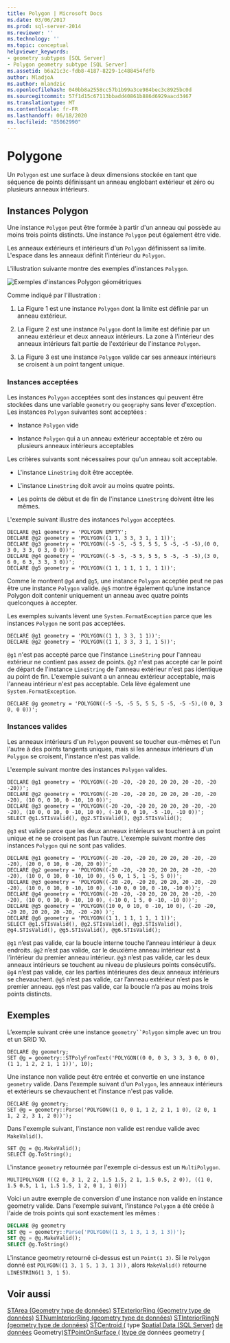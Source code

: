 ```yaml
---
title: Polygon | Microsoft Docs
ms.date: 03/06/2017
ms.prod: sql-server-2014
ms.reviewer: ''
ms.technology: ''
ms.topic: conceptual
helpviewer_keywords:
- geometry subtypes [SQL Server]
- Polygon geometry subtype [SQL Server]
ms.assetid: b6a21c3c-fdb8-4187-8229-1c488454fdfb
author: MladjoA
ms.author: mlandzic
ms.openlocfilehash: 040bb8a2558cc57b1b99a3ce984bec3c8925bc0d
ms.sourcegitcommit: 57f1d15c67113bbadd40861b886d6929aacd3467
ms.translationtype: MT
ms.contentlocale: fr-FR
ms.lasthandoff: 06/18/2020
ms.locfileid: "85062990"
---
```

# <a name="polygon"></a>Polygone
  Un `Polygon` est une surface à deux dimensions stockée en tant que séquence de points définissant un anneau englobant extérieur et zéro ou plusieurs anneaux intérieurs.

## <a name="polygon-instances"></a>Instances Polygon
 Une instance `Polygon` peut être formée à partir d'un anneau qui possède au moins trois points distincts. Une instance `Polygon` peut également être vide.

 Les anneaux extérieurs et intérieurs d'un `Polygon` définissent sa limite. L'espace dans les anneaux définit l'intérieur du `Polygon`.

 L'illustration suivante montre des exemples d'instances `Polygon`.

 ![Exemples d'instances Polygon géométriques](../../database-engine/media/polygon.gif "Exemples d'instances Polygon géométriques")

 Comme indiqué par l'illustration :

1.  La Figure 1 est une instance `Polygon` dont la limite est définie par un anneau extérieur.

2.  La Figure 2 est une instance `Polygon` dont la limite est définie par un anneau extérieur et deux anneaux intérieurs. La zone à l'intérieur des anneaux intérieurs fait partie de l'extérieur de l'instance `Polygon`.

3.  La Figure 3 est une instance `Polygon` valide car ses anneaux intérieurs se croisent à un point tangent unique.

### <a name="accepted-instances"></a>Instances acceptées
 Les instances `Polygon` acceptées sont des instances qui peuvent être stockées dans une variable `geometry` ou `geography` sans lever d'exception. Les instances `Polygon` suivantes sont acceptées :

-   Instance `Polygon` vide

-   Instance `Polygon` qui a un anneau extérieur acceptable et zéro ou plusieurs anneaux intérieurs acceptables

 Les critères suivants sont nécessaires pour qu'un anneau soit acceptable.

-   L'instance `LineString` doit être acceptée.

-   L'instance `LineString` doit avoir au moins quatre points.

-   Les points de début et de fin de l'instance `LineString` doivent être les mêmes.

 L'exemple suivant illustre des instances `Polygon` acceptées.

```
DECLARE @g1 geometry = 'POLYGON EMPTY';
DECLARE @g2 geometry = 'POLYGON((1 1, 3 3, 3 1, 1 1))';
DECLARE @g3 geometry = 'POLYGON((-5 -5, -5 5, 5 5, 5 -5, -5 -5),(0 0, 3 0, 3 3, 0 3, 0 0))';
DECLARE @g4 geometry = 'POLYGON((-5 -5, -5 5, 5 5, 5 -5, -5 -5),(3 0, 6 0, 6 3, 3 3, 3 0))';
DECLARE @g5 geometry = 'POLYGON((1 1, 1 1, 1 1, 1 1))';
```

 Comme le montrent `@g4` and `@g5`, une instance `Polygon` acceptée peut ne pas être une instance `Polygon` valide. `@g5` montre également qu’une instance Polygon doit contenir uniquement un anneau avec quatre points quelconques à accepter.

 Les exemples suivants lèvent une `System.FormatException` parce que les instances `Polygon` ne sont pas acceptées.

```
DECLARE @g1 geometry = 'POLYGON((1 1, 3 3, 1 1))';
DECLARE @g2 geometry = 'POLYGON((1 1, 3 3, 3 1, 1 5))';
```

 `@g1` n'est pas accepté parce que l'instance `LineString` pour l'anneau extérieur ne contient pas assez de points. `@g2` n'est pas accepté car le point de départ de l'instance `LineString` de l'anneau extérieur n'est pas identique au point de fin. L'exemple suivant a un anneau extérieur acceptable, mais l'anneau intérieur n'est pas acceptable. Cela lève également une `System.FormatException`.

```
DECLARE @g geometry = 'POLYGON((-5 -5, -5 5, 5 5, 5 -5, -5 -5),(0 0, 3 0, 0 0))';
```

### <a name="valid-instances"></a>Instances valides
 Les anneaux intérieurs d'un `Polygon` peuvent se toucher eux-mêmes et l'un l'autre à des points tangents uniques, mais si les anneaux intérieurs d'un `Polygon` se croisent, l'instance n'est pas valide.

 L'exemple suivant montre des instances `Polygon` valides.

```
DECLARE @g1 geometry = 'POLYGON((-20 -20, -20 20, 20 20, 20 -20, -20 -20))';
DECLARE @g2 geometry = 'POLYGON((-20 -20, -20 20, 20 20, 20 -20, -20 -20), (10 0, 0 10, 0 -10, 10 0))';
DECLARE @g3 geometry = 'POLYGON((-20 -20, -20 20, 20 20, 20 -20, -20 -20), (10 0, 0 10, 0 -10, 10 0), (-10 0, 0 10, -5 -10, -10 0))';
SELECT @g1.STIsValid(), @g2.STIsValid(), @g3.STIsValid();
```

 `@g3` est valide parce que les deux anneaux intérieurs se touchent à un point unique et ne se croisent pas l’un l’autre. L'exemple suivant montre des instances `Polygon` qui ne sont pas valides.

```
DECLARE @g1 geometry = 'POLYGON((-20 -20, -20 20, 20 20, 20 -20, -20 -20), (20 0, 0 10, 0 -20, 20 0))';
DECLARE @g2 geometry = 'POLYGON((-20 -20, -20 20, 20 20, 20 -20, -20 -20), (10 0, 0 10, 0 -10, 10 0), (5 0, 1 5, 1 -5, 5 0))';
DECLARE @g3 geometry = 'POLYGON((-20 -20, -20 20, 20 20, 20 -20, -20 -20), (10 0, 0 10, 0 -10, 10 0), (-10 0, 0 10, 0 -10, -10 0))';
DECLARE @g4 geometry = 'POLYGON((-20 -20, -20 20, 20 20, 20 -20, -20 -20), (10 0, 0 10, 0 -10, 10 0), (-10 0, 1 5, 0 -10, -10 0))';
DECLARE @g5 geometry = 'POLYGON((10 0, 0 10, 0 -10, 10 0), (-20 -20, -20 20, 20 20, 20 -20, -20 -20) )';
DECLARE @g6 geometry = 'POLYGON((1 1, 1 1, 1 1, 1 1))';
SELECT @g1.STIsValid(), @g2.STIsValid(), @g3.STIsValid(), @g4.STIsValid(), @g5.STIsValid(), @g6.STIsValid();
```

 `@g1` n’est pas valide, car la boucle interne touche l’anneau intérieur à deux endroits. `@g2` n’est pas valide, car le deuxième anneau intérieur est à l’intérieur du premier anneau intérieur. `@g3` n’est pas valide, car les deux anneaux intérieurs se touchent au niveau de plusieurs points consécutifs. `@g4` n’est pas valide, car les parties intérieures des deux anneaux intérieurs se chevauchent. `@g5` n’est pas valide, car l’anneau extérieur n’est pas le premier anneau. `@g6` n’est pas valide, car la boucle n’a pas au moins trois points distincts.

## <a name="examples"></a>Exemples
 L’exemple suivant crée une instance `geometry``Polygon` simple avec un trou et un SRID 10.

```
DECLARE @g geometry;
SET @g = geometry::STPolyFromText('POLYGON((0 0, 0 3, 3 3, 3 0, 0 0), (1 1, 1 2, 2 1, 1 1))', 10);
```

 Une instance non valide peut être entrée et convertie en une instance `geometry` valide. Dans l'exemple suivant d'un `Polygon`, les anneaux intérieurs et extérieurs se chevauchent et l'instance n'est pas valide.

```
DECLARE @g geometry;
SET @g = geometry::Parse('POLYGON((1 0, 0 1, 1 2, 2 1, 1 0), (2 0, 1 1, 2 2, 3 1, 2 0))');
```

 Dans l'exemple suivant, l'instance non valide est rendue valide avec `MakeValid()`.

```
SET @g = @g.MakeValid();
SELECT @g.ToString();
```

 L'instance `geometry` retournée par l'exemple ci-dessus est un `MultiPolygon`.

```
MULTIPOLYGON (((2 0, 3 1, 2 2, 1.5 1.5, 2 1, 1.5 0.5, 2 0)), ((1 0, 1.5 0.5, 1 1, 1.5 1.5, 1 2, 0 1, 1 0)))
```

 Voici un autre exemple de conversion d'une instance non valide en instance geometry valide. Dans l'exemple suivant, l'instance `Polygon` a été créée à l'aide de trois points qui sont exactement les mêmes :

```sql
DECLARE @g geometry
SET @g = geometry::Parse('POLYGON((1 3, 1 3, 1 3, 1 3))');
SET @g = @g.MakeValid();
SELECT @g.ToString()
```

 L'instance geometry retourné ci-dessus est un `Point(1 3)`.  Si le `Polygon` donné est `POLYGON((1 3, 1 5, 1 3, 1 3))` , alors `MakeValid()` retourne `LINESTRING(1 3, 1 5)`.

## <a name="see-also"></a>Voir aussi
 [STArea &#40;Geometry type de données&#41;](/sql/t-sql/spatial-geometry/starea-geometry-data-type) [STExteriorRing &#40;Geometry type de données&#41;](/sql/t-sql/spatial-geometry/stexteriorring-geometry-data-type) [STNumInteriorRing &#40;geometry type de données&#41;](/sql/t-sql/spatial-geometry/stnuminteriorring-geometry-data-type) [STInteriorRingN &#40;geometry type de données&#41;](/sql/t-sql/spatial-geometry/stinteriorringn-geometry-data-type) [STCentroid &#40;](/sql/t-sql/spatial-geometry/stcentroid-geometry-data-type) type [Spatial Data &#40;SQL Server&#41;](../spatial/spatial-data-sql-server.md) [de données](/sql/t-sql/spatial-geography/stisvalid-geography-data-type) Geometry&#41;[STPointOnSurface &#40;](/sql/t-sql/spatial-geometry/stpointonsurface-geometry-data-type) [&#41;type de](/sql/t-sql/spatial-geometry/stisvalid-geometry-data-type) données geometry [&#40;](../spatial/polygon.md)


